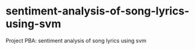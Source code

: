 # sentiment-analysis-of-song-lyrics-using-svm
Project PBA: sentiment analysis of song lyrics using svm
